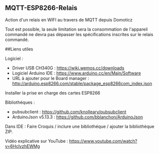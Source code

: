 ## MQTT-ESP8266-Relais
Action d'un relais en WIFI au travers de MQTT depuis Domoticz

Tout est possible, la seule limitation sera la consommation de l'appareil commandé ne devra pas dépasser les spécifications inscrites sur le relais commandé.

##Liens utiles

Logiciel  :

- Driver USB CH340G : https://wiki.wemos.cc/downloads 
- Logiciel Arduino IDE : https://www.arduino.cc/en/Main/Software 
- URL à ajouter pour le Board manager : http://arduino.esp8266.com/stable/package_esp8266com_index.json 

Installer la prise en charge des cartes ESP8266

Bibliothéques :

 - pubsubclient : https://github.com/knolleary/pubsubclient 
 - ArduinoJson v5.13.3 : https://github.com/bblanchon/ArduinoJson 
 
Dans IDE : Faire Croquis / inclure une bibliothéque / ajouter la bibliothèque ZIP. 

Vidéo explicative sur YouTube : https://www.youtube.com/watch?v=6HclvzhEWMg
